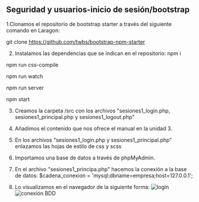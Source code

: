 ## Seguridad y usuarios-inicio de sesión/bootstrap

1.Clonamos el repositorio de bootstrap starter a través del siguiente comando en Laragon:

git clone https://github.com/twbs/bootstrap-npm-starter

2. Instalamos las dependencias que se indican en el repositorio:
npm i

npm run css-compile

npm run watch

npm run server

npm start


3. Creamos la carpeta /src con los archivos "sesiones1_login.php, sesiones1_principal.php y sesiones1_logout.php"

4. Añadimos el contenido que nos ofrece el manual en la unidad 3.

5.  En los archivos "sesiones1_login.php y sesiones1_principal.php" enlazamos las hojas de estilo de css y scss

6. Importamos una base de datos a través de phpMyAdmin.

7. En el archivo "sesiones1_principa.php" hacemos la conexión a la base de datos:
  $cadena_conexion = 'mysql:dbname=empresa;host=127.0.0.1';
  
8. Lo visualizamos en el navegador de la siguiente forma:
![login](https://i.ibb.co/GRnYDf8/Fire-Shot-Capture-020-Formulario-de-login-localhost.png)
![conexión BDD](https://i.ibb.co/CwQLBkf/Fire-Shot-Capture-021-P-gina-principal-localhost.png)
